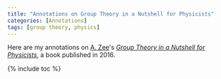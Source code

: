 ```yaml
---
title: "Annotations on Group Theory in a Nutshell for Physicists"
categories: [Annotations]
tags: [group theory, physics]
---
```


Here are my annotations on [A. Zee](https://www.kitp.ucsb.edu/zee)'s [*Group Theory in a Nutshell for Physicists*](https://www.amazon.com/dp/0691162697), a book published in 2016.

{% include toc %}